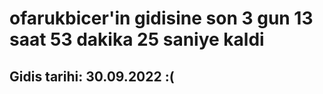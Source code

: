 # ofarukbicer'in gidisine son 3 gun 13 saat 53 dakika 25 saniye kaldi

## Gidis tarihi: 30.09.2022 :(